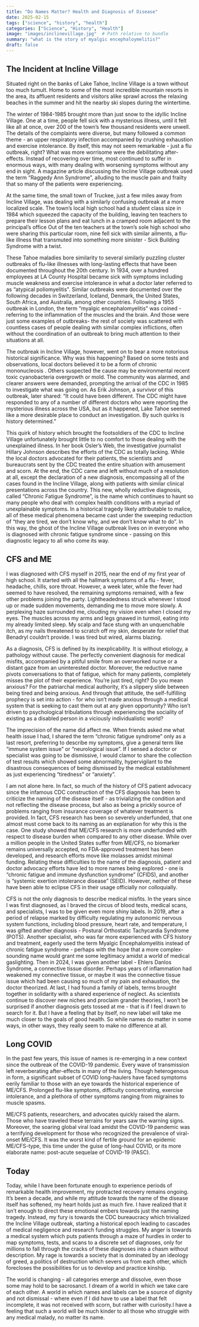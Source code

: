 ```yaml
---
title: "Do Names Matter? Health and Diagnosis of Disease"
date: 2025-02-15
tags: ["science", "history", "health"]
categories: ["Science", "History", "Health"]
image: "images/inclinevillage.jpg"  # Path relative to bundle
summary: "what is the story of myalgic encephaloymelitis?"
draft: false
---
```


## The Incident at Incline Village 

Situated right on the banks of Lake Tahoe, Incline Village is a town without too much tumult. Home to some of the most incredible mountain resorts in the area, its affluent residents and visitors alike sprawl across the relaxing beaches in the summer and hit the nearby ski slopes during the wintertime. 

The winter of 1984-1985 brought more than just snow to the idyllic Incline Village. One at a time, people fell sick with a mysterious  illness, until it felt like all at once, over 200 of the town’s few thousand residents were unwell. The details of the complaints were diverse, but many followed a common theme - an upper respiratory infection accompanied by crushing exhaustion and exercise intolerance. By itself, this may not seem remarkable - just a flu outbreak, right? What was more worrisome were the debilitating after-effects. Instead of recovering over time, most continued to suffer in enormous ways, with many dealing with worsening symptoms without any end in sight. A magazine article discussing the Incline Village outbreak used the term “Raggedy Ann Syndrome”, alluding to the muscle pain and frailty that so many of the patients were experiencing. 

At the same time, the small town of Truckee, just a few miles away from Incline Village, was dealing with a similarly confusing outbreak at a more localized scale. The town’s local high school had a student class size in 1984 which squeezed the capacity of the building, leaving ten teachers to prepare their lesson plans and eat lunch in a cramped room adjacent to the principal’s office Out of the ten teachers at the town’s sole high school who were sharing this particular room, nine fell sick with similar ailments, a flu-like illness that transmuted into something more sinister - Sick Building Syndrome with a twist.

These Tahoe maladies bore similarity to several similarly puzzling cluster outbreaks of flu-like illnesses with long-lasting effects that have been documented throughout the 20th century. In 1934, over a hundred employees at LA County Hospital became sick with symptoms including muscle weakness and exercise intolerance in what a doctor later referred to as “atypical poliomyelitis". Similar outbreaks were documented over the following decades in Switzerland, Iceland, Denmark, the United States, South Africa, and Australia, among other countries. Following a 1955 outbreak in London, the term “myalgic encephalomyelitis” was coined - referring to the inflammation of the muscles and the brain.  And those were just some examples of outbreaks- the rest of society was scattered with countless cases of people dealing with similar complex inflictions, often without the coordination of an outbreak to bring much attention to their situations at all. 

The outbreak in Incline Village, however, went on to bear a more notorious historical significance. Why was this happening? Based on some tests and observations, local doctors believed it to be a form of chronic mononucleosis . Others suspected the cause may be environmental recent toxic cyanobacteria overgrowth or mold. The community was alarmed, and clearer answers were demanded, prompting the arrival of the CDC in 1985 to investigate what was going on. As Erik Johnson, a survivor of this outbreak, later shared: “It could have been different. The CDC might have responded to any of a number of different doctors who were reporting the mysterious illness across the USA, but as it happened, Lake Tahoe seemed like a more desirable place to conduct an investigation. By such quirks is history determined.”

This quirk of history which brought the footsoldiers of the CDC to Incline Village unfortunately brought little to no comfort to those dealing with the unexplained illness.  In her book Osler’s Web, the investigative journalist Hillary Johnson describes the efforts of the CDC as totally lacking. While the local doctors advocated for their patients, the scientists and bureaucrats sent by the CDC treated the entire situation with amusement and scorn. At the end, the CDC came and left without much of a resolution at all, except the declaration of a new diagnosis, encompassing all of the cases found in the Incline Village, along with patients with similar clinical presentations across the country. This new, wholly reductive diagnosis, called “Chronic Fatigue Syndrome”, is the name which continues to haunt so many people who deal with complex health conditions with a myriad of unexplainable symptoms.  In a historical tragedy likely attributable to malice, all of these medical phenomena became cast under the sweeping reduction of “they are tired, we don’t know why, and we don’t know what to do”. In this way, the ghost of the Incline Village outbreak lives on in everyone who is diagnosed with chronic fatigue syndrome since - passing on this diagnostic legacy to all who come its way. 

## CFS and ME

I was diagnosed with CFS myself in 2015, near the end of my first year of high school. It started with all the hallmark symptoms of a flu - fever, headache, chills, sore throat. However, a week later, while the fever had seemed to have resolved, the remaining symptoms remained, with a few other problems joining the party. Lightheadedness struck whenever I stood up or made sudden movements, demanding me to move more slowly. A perplexing haze surrounded me, clouding my vision even when I closed my eyes. The muscles across my arms and legs gnawed in turmoil, eating into my already limited sleep. My scalp and face stung with an unquenchable itch, as my nails threatened to scratch off my skin, desperate for relief that Benadryl couldn’t provide. I was tired but wired, alarms blazing. 

As a diagnosis, CFS is defined by its inexplicability. It is without etiology, a pathology without cause. The perfectly convenient diagnosis for medical misfits, accompanied by a pitiful smile from an overworked nurse or a distant gaze from an uninterested doctor. Moreover, the reductive name pivots conversations to that of fatigue, which for many patients, completely misses the plot of their experience. You’re just tired, right? Do you mean anxious? For the patriarchal medical authority, it’s a slippery slide between being tired and being anxious. And through that attitude, the self-fulfilling prophecy is set into action - for who isn’t made anxious through a medical system that is seeking to cast them out at any given opportunity? Who isn’t driven to psychological tribulations through experiencing the sociality of existing as a disabled person in a viciously individualistic world?

The imprecision of the name did affect me. When friends asked me what health issue I had, I shared the term “chronic fatigue syndrome” only as a last resort, preferring to describe my symptoms, give a general term like “immune system issue” or “neurological issue”. If I sensed a doctor or specialist was going to be dismissive, I would clamor to share the collection of test results which showed some abnormality, hypervigilant to the disastrous consequences of being dismissed by the medical establishment as just experiencing “tiredness” or “anxiety”. 

I am not alone here. In fact, so much of the history of CFS patient advocacy since the infamous CDC construction of the CFS diagnosis has been to criticize the naming of the disease itself - as trivializing the condition and not reflecting the disease process, but also as being a prickly source of problems ranging from insurance coverage of whatever treatment is provided. In fact, CFS research has been so severely underfunded, that one almost must come back to its naming as an explanation for why this is the case. One study showed that ME/CFS research is more underfunded with respect to disease burden when compared to any other disease. While over a million people in the United States suffer from ME/CFS, no biomarker remains universally accepted, no FDA-approved treatment has been developed, and research efforts move like molasses amidst minimal funding. Relating these difficulties to the name of the diagnosis, patient and doctor advocacy efforts have led to more names being explored - one is “chronic fatigue and immune dysfunction syndrome” (CFIDS), and another is “systemic exertion intolerance disease” (SEID). However, neither of these have been able to eclipse CFS in their usage officially nor colloquially.

CFS is not the only diagnosis to describe medical misfits. In the years since I was first diagnosed, as I braved the circus of blood tests, medical scans, and specialists, I was to be given even more shiny labels. In 2019, after a period of relapse marked by difficulty regulating my autonomic nervous system functions, including blood pressure, heart rate, and temperature, I was gifted another diagnosis - Postural Orthostatic Tachycardia Syndrome (POTS). Another specialist, who was far more experienced with CFS history and treatment, eagerly used the term Myalgic Encephalomyelitis instead of chronic fatigue syndrome - perhaps with the hope that a more complex-sounding name would grant me some legitimacy amidst a world of medical gaslighting. Then in 2024, I was given another label - Ehlers Danlos Syndrome, a connective tissue disorder. Perhaps years of inflammation had weakened my connective tissue, or maybe it was the connective tissue issue which had been causing so much of my pain and exhaustion, the doctor theorized. At last, I had found a family of labels, terms brought together in solidarity with a shared experience of neglect. As scientists continue to discover new niches and proclaim grander theories, I won’t be surprised if another diagnosis gets tossed at me - that is if I feel drawn to search for it. But I have a feeling that by itself, no new label will take me much closer to the goals of good health. So while names do matter in some ways, in other ways, they really seem to make no difference at all.

## Long COVID

In the past few years, this issue of names is re-emerging in a new context since the outbreak of the COVID-19 pandemic. Every wave of transmission left reverberating after-effects in many of the living. Though heterogenous in form, a significant subset of COVID long-haulers have faced symptoms eerily familiar to those with an eye towards the historical experience of ME/CFS. Prolonged flu-like symptoms, difficulty concentrating, exercise intolerance, and a plethora of other symptoms ranging from migraines to muscle spasms. 

ME/CFS patients, researchers, and advocates quickly raised the alarm. Those who have traveled these terrains for years saw the warning signs. Moreover,  the soaring global viral load amidst the COVID-19 pandemic was a terrifying development for those who recognized the prevalence of viral-onset ME/CFS. It was the worst kind of fertile ground for an epidemic ME/CFS-type, this time under the guise of long-haul COVID, or its more elaborate name: post-acute sequelae of COVID-19 (PASC).

## Today

Today, while I have been fortunate enough to experience periods of remarkable health improvement, my protracted recovery remains ongoing. It’s been a decade, and while my attitude towards the name of the disease itself has softened, my heart holds just as much fire. I have realized that it isn’t enough to direct these emotional embers towards just the naming tragedy. Instead, my fury is towards the CDC bureaucracy which trivialized the Incline Village outbreak, starting a historical epoch leading to cascades of medical negligence and research funding struggles. My anger is towards a medical system which puts patients through a maze of hurdles in order to map symptoms, tests, and scans to a discrete set of diagnoses, only for millions to fall through the cracks of these diagnoses into a chasm without description. My rage is towards a society that is dominated by an ideology of greed, a politics of destruction which severs us from each other, which forecloses the possibilities for us to develop and practice kinship. 

The world is changing - all categories emerge and dissolve, even those some may hold to be sacrosanct. I dream of a world in which we take care of each other. A world in which names and labels can be a source of dignity and not dismissal - where even if I did have to use a label that felt incomplete, it was not received with scorn, but rather with curiosity.I have a feeling that such a world will be much kinder to all those who struggle with any medical malady, no matter its name.



